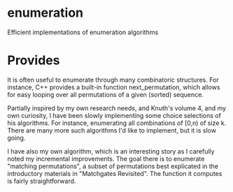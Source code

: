 enumeration
===========

Efficient implementations of enumeration algorithms

Provides
========

It is often useful to enumerate through many combinatoric structures.
For instance, C++ provides a built-in function next\_permutation, which
allows for easy looping over all permutations of a given (sorted) sequence.

Partially inspired by my own research needs, and Knuth's volume 4, and
my own curiosity, I have been slowly implementing some choice selections
of his algorithms.
For instance, enumerating all combinations of [0,n) of size k.
There are many more such algorithms I'd like to implement, but it is slow going.

I have also my own algorithm, which is an interesting story as I carefully noted
my incremental improvements. The goal there is to enumerate "matching permutations",
a subset of permutations best explicated in the introductory materials in
"Matchgates Revisited".
The function it computes is fairly straightforward.
